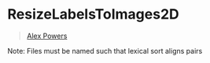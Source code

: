 # ResizeLabelsToImages2D
> [Alex Powers](mailto:alexander-powers@uiowa.edu?subject=[GitHub]%20SINAPSE%20ResizeLabelsToImages2D)

Note: Files must be named such that lexical sort aligns pairs